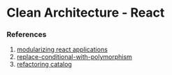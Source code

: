 # Clean Architecture - React

### References

1. [modularizing react applications](https://martinfowler.com/articles/modularizing-react-apps.html)
2. [replace-conditional-with-polymorphism](https://refactoring.guru/replace-conditional-with-polymorphism)
3. [refactoring catalog](https://refactoring.com/catalog/)